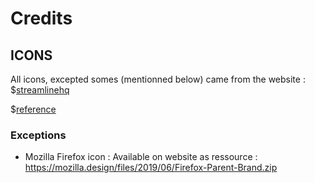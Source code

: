 # Credits

## ICONS

All icons, excepted somes (mentionned below) came from the website :
$[streamlinehq](https://streamlinehq.com)

$[reference](https://help.streamlinehq.com/en/articles/5354376-streamline-free-license)

### Exceptions

- Mozilla Firefox icon : Available on website as ressource : https://mozilla.design/files/2019/06/Firefox-Parent-Brand.zip
